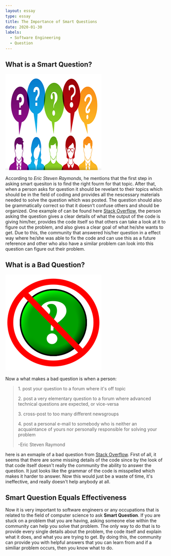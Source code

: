 ```yaml
---
layout: essay
type: essay
title: The Importance of Smart Questions
date: 2020-01-30
labels:
  - Software Engineering
  - Question
---
```


## What is a Smart Question?

<img class="ui tiny left circular floated image" src="../images/smart.png">

According to *Eric Steven Raymonds*, he mentions that the first step in asking smart quesiton is to find the right fourm for that topic. After that, when a person asks for question it should be revelant to their topics which should be in the field of coding and provides all the nescessary materials needed to solve the question which was posted. The question should also be 
grammatically correct so that it doesn't confuse others and should be organized. One example of can be found here [Stack Overflow](https://stackoverflow.com/questions/50867612/unsuccesfully-trying-to-add-integers-of-an-array-in-function-c), the person asking the question gives a clear details of what the output of the code is giving him/her, provides
the code itself so that others can take a look at it to figure out the problem, and also gives a clear goal of what he/she wants to get.
Due to this, the community that answered his/her question in a effect way where he/she was able to fix the code and can use this as a
future reference and other who also have a similar problem can look into this question can figure out their problem.

## What is a Bad Question?

<img class="ui tiny left circular floated image" src="../images/bad.png">

Now a what makes a bad question is when a person: 
<blockquote>
<p>1. post your question to a forum where it's off topic</p>
<p>2. post a very elementary question to a forum where advanced technical questions are expected, or vice-versa</p>
<p>3. cross-post to too many different newsgroups</p>
<p>4. post a personal e-mail to somebody who is neither an acquaintance of yours nor personally responsible for solving your problem</p>
  <footer>-Eric Steven Raymond
</blockquote>  
  
here is an exmaple of a bad question from [Stack Overflow](https://stackoverflow.com/questions/13519990/why-does-i-j-k-j-i-kk-i-j-11). First of all, it seems that there are some missing details of the code since by the look of that code itself doesn't really 
the community the ability to answer the question. It just looks like the grammar of the code is misspelled which makes it harder to 
answer. Now this would just be a waste of time, it's ineffective, and really doesn't help anybody at all.

## Smart Question Equals Effectiveness

Now it is very important to software engineers or any occupations that is related to the field of computer science to ask **Smart 
Question**. If you are stuck on a problem that you are having, asking someone else within the community can help you solve that problem. 
The only way to do that is to provide every single details about the problem, the code itself and explain what it does, and what you are 
trying to get. By doing this, the community can provide you with helpful answers that you can learn from and if a similiar problem 
occurs, then you know what to do. 
